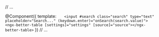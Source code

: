 // ...

@Component({
template: `    <input #search class="search" type="text" placeholder="Search..." (keydown.enter)="onSearch(search.value)">
    <ngx-better-table [settings]="settings" [source]="source"></ngx-better-table>
 `
})
// ...
